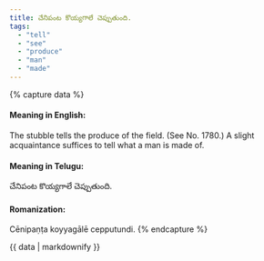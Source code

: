 ```yaml
---
title: చేనిపంట కొయ్యగాలే చెప్పుతుంది.
tags:
  - "tell"
  - "see"
  - "produce"
  - "man"
  - "made"
---
```


{% capture data %}
#### Meaning in English:
The stubble tells the produce of the field.
(See No. 1780.)
A slight acquaintance suffices to tell what a man is made of.

#### Meaning in Telugu:
చేనిపంట కొయ్యగాలే చెప్పుతుంది.

#### Romanization:
Cēnipaṇṭa koyyagālē cepputundi.
{% endcapture %}

{{ data | markdownify }}

